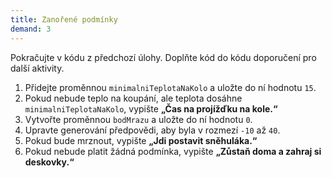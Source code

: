 ```yaml
---
title: Zanořené podmínky
demand: 3
---
```


Pokračujte v kódu z předchozí úlohy. Doplňte kód do kódu doporučení pro další aktivity.

1. Přidejte proměnnou `minimalniTeplotaNaKolo` a uložte do ní hodnotu `15`.
1. Pokud nebude teplo na koupání, ale teplota dosáhne `minimalniTeplotaNaKolo`, vypište **„Čas na projížďku na kole.“**
1. Vytvořte proměnnou `bodMrazu` a uložte do ní hodnotu `0`.
1. Upravte generování předpovědi, aby byla v rozmezí `-10` až `40`.
1. Pokud bude mrznout, vypište **„Jdi postavit sněhuláka.“**
1. Pokud nebude platit žádná podmínka, vypište **„Zůstaň doma a zahraj si deskovky.“**
